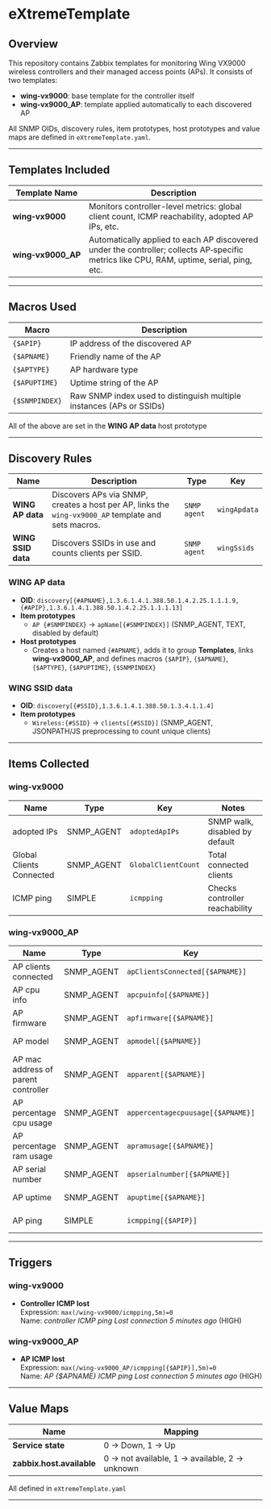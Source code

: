 # eXtremeTemplate

## Overview

This repository contains Zabbix templates for monitoring Wing VX9000 wireless controllers and their managed access points (APs). It consists of two templates:

- **wing‑vx9000**: base template for the controller itself  
- **wing‑vx9000_AP**: template applied automatically to each discovered AP  

All SNMP OIDs, discovery rules, item prototypes, host prototypes and value maps are defined in `eXtremeTemplate.yaml`.

---

## Templates Included

| Template Name     | Description                                               |
|-------------------|-----------------------------------------------------------|
| **wing‑vx9000**   | Monitors controller-level metrics: global client count, ICMP reachability, adopted AP IPs, etc.|
| **wing‑vx9000_AP**| Automatically applied to each AP discovered under the controller; collects AP‑specific metrics like CPU, RAM, uptime, serial, ping, etc.|

---

## Macros Used

| Macro        | Description                                                             |
|--------------|-------------------------------------------------------------------------|
| `{$APIP}`    | IP address of the discovered AP                                         |
| `{$APNAME}`  | Friendly name of the AP                                                 |
| `{$APTYPE}`  | AP hardware type                                                        |
| `{$APUPTIME}`| Uptime string of the AP                                                 |
| `{$SNMPINDEX}`| Raw SNMP index used to distinguish multiple instances (APs or SSIDs)   |

All of the above are set in the **WING AP data** host prototype

---

## Discovery Rules

| Name             | Description                                                                                          | Type         | Key           |
|------------------|------------------------------------------------------------------------------------------------------|--------------|---------------|
| **WING AP data** | Discovers APs via SNMP, creates a host per AP, links the `wing‑vx9000_AP` template and sets macros. | `SNMP agent` | `wingApdata`  |
| **WING SSID data** | Discovers SSIDs in use and counts clients per SSID.                                               | `SNMP agent` | `wingSsids`   |

### WING AP data

- **OID**: `discovery[{#APNAME},1.3.6.1.4.1.388.50.1.4.2.25.1.1.1.9,{#APIP},1.3.6.1.4.1.388.50.1.4.2.25.1.1.1.13]`  
- **Item prototypes**  
  - `AP {#SNMPINDEX}` → `apName[{#SNMPINDEX}]` (SNMP_AGENT, TEXT, disabled by default)
- **Host prototypes**  
  - Creates a host named `{#APNAME}`, adds it to group **Templates**, links **wing‑vx9000_AP**, and defines macros `{$APIP}`, `{$APNAME}`, `{$APTYPE}`, `{$APUPTIME}`, `{$SNMPINDEX}`

### WING SSID data

- **OID**: `discovery[{#SSID},1.3.6.1.4.1.388.50.1.3.4.1.1.4]`  
- **Item prototypes**  
  - `Wireless:{#SSID}` → `clients[{#SSID}]` (SNMP_AGENT, JSONPATH/JS preprocessing to count unique clients)

---

## Items Collected

### wing‑vx9000

| Name                      | Type         | Key              | Notes                                  |
|---------------------------|--------------|------------------|----------------------------------------|
| adopted IPs               | SNMP_AGENT   | `adoptedApIPs`   | SNMP walk, disabled by default         |
| Global Clients Connected  | SNMP_AGENT   | `GlobalClientCount` | Total connected clients             |
| ICMP ping                 | SIMPLE       | `icmpping`       | Checks controller reachability         |

### wing‑vx9000_AP

| Name                              | Type         | Key                           | Notes                                                        |
|-----------------------------------|--------------|-------------------------------|--------------------------------------------------------------|
| AP clients connected              | SNMP_AGENT   | `apClientsConnected[{$APNAME}]` | Current client count on AP                                 |
| AP cpu info                       | SNMP_AGENT   | `apcpuinfo[{$APNAME}]`        | Device CPU info (TEXT)                                       |
| AP firmware                       | SNMP_AGENT   | `apfirmware[{$APNAME}]`       | Firmware version (TEXT)                                      |
| AP model                          | SNMP_AGENT   | `apmodel[{$APNAME}]`          | Model identifier (TEXT)                                      |
| AP mac address of parent controller | SNMP_AGENT | `apparent[{$APNAME}]`         | Parent controller MAC (SNMP_GET_VALUE preprocessing)         |
| AP percentage cpu usage           | SNMP_AGENT   | `appercentagecpuusage[{$APNAME}]` | Multiplied by 0.1                                        |
| AP percentage ram usage           | SNMP_AGENT   | `apramusage[{$APNAME}]`       | Calculated via JavaScript                                    |
| AP serial number                  | SNMP_AGENT   | `apserialnumber[{$APNAME}]`   | Serial number (TEXT)                                         |
| AP uptime                         | SNMP_AGENT   | `apuptime[{$APNAME}]`         | Uptime in seconds (JS parsing)                               |
| AP ping                           | SIMPLE       | `icmpping[{$APIP}]`           | Reachability test for each AP                                |

---

## Triggers

### wing‑vx9000

- **Controller ICMP lost**  
  Expression: `max(/wing‑vx9000/icmpping,5m)=0`  
  Name: _controller ICMP ping Lost connection 5 minutes ago_ (HIGH) 

### wing‑vx9000_AP

- **AP ICMP lost**  
  Expression: `max(/wing‑vx9000_AP/icmpping[{$APIP}],5m)=0`  
  Name: _AP {$APNAME} ICMP ping Lost connection 5 minutes ago_ (HIGH) 

---

## Value Maps

| Name                            | Mapping                                          |
|---------------------------------|--------------------------------------------------|
| **Service state**               | 0 → Down, 1 → Up                                 |
| **zabbix.host.available**       | 0 → not available, 1 → available, 2 → unknown    |

All defined in `eXtremeTemplate.yaml` 

---

